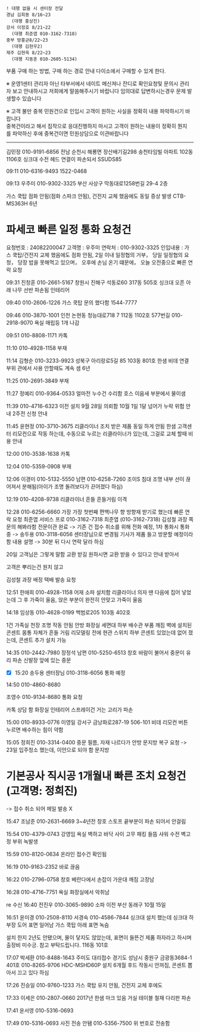 ```
! 대행 없을 시 센터장 전달
경남 김희동 8/16~23
  (대행 홍상진)
강서 이정호 8/21~22
  (대행 최준엽 010-3162-7318)
중부 방홍균8/22~23
  (대행 김현우2)
제주 김현욱 8/22~23
  (대행 지동훈 010-2605-5134)
```

부품 구매 하는 방법,  구매 하는 경로 안내
다이소에서 구매할 수 있게 한다.

※ 운영1센터 관리자 아닌 타부서에서 네이트 메신져나 잔디로 확인요청및 문의시 관리자 보고 안내하시고 저희에게 말씀해주시기 바랍니다 임의대로 답변하시는경우 문제 발생할수 있습니다

※ 고객 불만 중복 민원건으로 인입시 고객이 원하는 사실을 정확히 내용 파악하시기 바랍니다   
중복건이라고 해서 짐작으로 응대진행하지 마시고 고객이 원하는 내용이 정확히 뭔지를 파악하신 후에 중복건이면 민원상담으로 이관바랍니다

---

김민정 010-9191-6856
전남 순천시 해룡면 장산배기길298 송천타임빌 아파트 102동 1106호
싱크대 수전 헤드 연결이 파손되서 
SSUDS85


09:11
010-6316-9493
1522-0468


09:13
우주미 010-9302-3325
부산 사상구 막동대로1258번길 29-4 2층

가스 쿡탑 점화 안됨(점화 스파크 안됨), 건전지 교체 했음에도 동일 증상 발생
CTB-MS363H  6년
 # 파세코 빠른 일정 통화 요청건 

요청번호 : 24082200047
고객명 : 우주미
연락처 : 010-9302-3325
인입내용 : 가스 쿡탑/건전지 교체 했음에도 점화 안됨, 2일 이내 일정협의 거부， 당일 일정협의 요청， 당장 밥을 못해먹고 있으며， 오후에 손님 온기 떄문에， 오늘 오전중으로 빠른 연락 요청


09:31
진창훈 010-2661-5167
창원시 진해구 석동로60 317동 505호 
싱크대 오픈 아래 나무 선반 파손됨
인테리어 


09:40
010-2606-1226
가스 쿡탑 문의 했다함
1544-7777


09:46
010-3870-1001
 인천 논현동 청능대로718 7 112동 1102호
 577번길
010-2918-9070
욕실 매립등 1개 나감


09:51
010-8808-1171 카톡


11:10
010-4928-1158 부재


11:14
김형순 010-3233-9923
성북구 아리랑로5길 85 103동 801호
한샘 비데 연결 부위 관에서 사용 안할때도 계속 샘
6년


11:25
010-2691-3849 부재


11:27
정예리 010-9364-0533
얼마전 누수건 수리함
호스 이음새 부분에서 물이샘


11:39
010-4716-6323
이전 설치 9월 28일 의뢰함
10월 1일 1달 넘어가 누락 위험 안내
2주전 신청 안내


11:45
윤현정 010-3710-3675
리클라이너
조치 받은 제품 동일 하게 안됨
한샘 고객센터
리모컨으로 작동 하는데, 
수동으로 누르는 리클라이너가 있는데,
그걸로 교체 할때 비용 안내


12:00
010-3538-1638 카톡


12:04
010-5359-0908 부재


12:06
이경미 010-5132-5550 
남편 010-6258-7260
조이S 침대 조명 내부 선이 끊어져서 분해됨(아이가 조명 돌려보다가 끈어졌다 하심)


12:19
010-4208-9738
리클라이너 흔들 흔들거림
이격


12:28
010-6256-6660
가장 가장 첫번째
편백나무 향 방향재 받기로 했는데
빠른 연락 요청
최준엽 서비스 프로 010-3162-7318
최준엽 (010-3162-7318)
김성철 과장 쪽 문의 해봐라함
전문이관 완료 -> 기존 건 접수 취소를 위해 전화 예정, 1차 통화시 통화중
-> 송두용 010-3118-6056 센터장님으로 변경됨
기사가 제품 들고 방문할 예정이라 함
내용 설명 -> 30분 뒤 다시 연락 달라 하심

20일 고객님은 그렇게 말함 교환 받길 원하시면 교환 받을 수 있다고 안내 받아서

고객은 뿌리는건 원치 않고 

김성철 과장 배정 택배 발송 요청




12:51
한애희 010-4928-1158
어재 소파 설치함
리클라이너 의자 땐 다음에 집어 넣었는데
그 후 가죽이 울음, 
앉은 부분이 완전히 안맞고 가죽이 울음


14:18
임상동 010-4628-0199
백범로205 103동 402호

1건 가족실 천장 조명  작동 안됨
안방 화장실 세면대 하부
배수관 부품 깨짐
벽에 설치된 콘센트 몸통 자체가 흔들 거림
리모델링 전에
현관 스위치 하부 콘센트 있었는데 없어 졌는데, 콘센트 추가 설치 가능


14:35
010-2442-7980
장정석 남편 010-5250-6513
창호 바람이 불어서 중문이 유리 파손
신발장 앞에 있는 중문


- [x] 15:20 송두용 센터장님 010-3118-6056 통화 예정

14:50
010-4860-8680

조영수 010-9134-8680 통화 요청

카톡 상담 함
화장실 인테리어 
스프레이건 거는 고리가 파손


15:00
010-8933-0776 이영일
강서구 금낭화로287-19  506-101
비데 리모컨 버튼 누르면 배수하는 힘이 약함


15:05
정희진 010-3314-0400
중문 필름, 자재 나르다가 안방 문지방 복구 요청 -> 
23일 입주청소 했는데, 이안으로 되야 함
문지방
 # 기본공사 직시공 1개월내 빠른 조치 요청건(고객명: 정희진)
-> 접수 취소 되어 메일 발송 X


15:47
조남준 010-2631-6669
3~4년전
창호
스토프 끝부분이 파손 되어서 안걸림 


15:54
010-4379-0743 강영임
욕실
벽하고 바닥 사이 고무 패킹 들뜸
샤워 수전 벽고정 부위 녹발생


15:59
010-8120-0634 온라인 접수건 확인됨


16:19
010-9163-2352 바로 끊음


16:22
010-2796-0758
창호
베란다에서 손잡이 가운대 깨짐 고장남


16:28
010-4716-7751
욕실
화장실에서 악취남


re 수신
16:40
전진우 010-3065-9890
소파 이전
부산 동래구 
10월 15일

16:51
윤미경 010-2508-8110
서경숙 010-4586-7844
싱크대 설치 했는데
싱크대 하부장 도어 표면 일어남
가스 쿡탑 아래 표면 녹슴

설치 한지 2년도 안됐으며, 물이 닿지도 않았는데, 표면이 들뜬건 제품 하자라고 하시며 출장비 미수긍. 참고 부탁드립니다.
116동 101호


17:07
박세환 010-8488-1643 주미도
대리접수
경기도 성남시 중원구 금광동3684-1 401호
010-8265-9706
HDC-MSHD60P 설치 6개월
후드 작동시 안꺼짐, 콘센트 뽑아서 끄고 있다 하심


17:26
진승일 010-9760-1233
가스 쿡탑 유지 안됨, 건전지 교체 후에도


17:33
이세은 010-2807-0660
2017년 
한샘 마크 있음 
거실 테이블 철재 다리판 파손


17:41
윤서영 010-5316-0693


17:49
010-5316-0693
사진 전송 안됌
010-5356-7500
위 번호로 전송함
